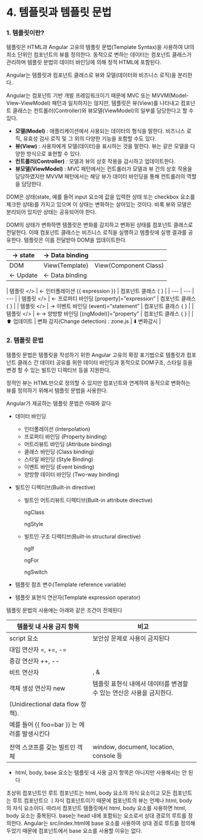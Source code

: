 # 4. 템플릿과 템플릿 문법

### 1. 템플릿이란?

템플릿은 HTML과 Angular 고유의 템플릿 문법(Template Syntax)을 사용하여 UI의 최소 단위인 컴포넌트의 뷰를 정의한다. 동적으로 변하는 데이터는 컴포넌트 클래스가 관리하며 템플릿 문법의 데이터 바인딩에 의해 정적 HTML에 포함된다.

Angular는 템플릿과 컴포넌트 클래스로 뷰와 모델(데이터와 비즈니스 로직)을 분리한다.

Angular는 컴포넌트 기반 개발 프레임워크이기 때문에 MVC 또는 MVVM(Model-View-ViewModel) 패턴과 일치하지는 않지만, 템플릿은 뷰(View)를 나타내고 컴포넌트 클래스는 컨트롤러(Controller)와 뷰모델(ViewModel)의 일부를 담당한다고 할 수 있다.

- **모델(Model)** : 애플리케이션에서 사용되는 데이터의 형식을 말한다. 비즈니스 로직, 유효성 검사 로직 및 그 외의 다양한 기능을 포함할 수도 있다.
- **뷰(View)** : 사용자에게 모델(데이터)을 표시하는 것을 말한다. 뷰는 같은 모델을 다양한 방식으로 표현할 수 있다.
- **컨트롤러(Controller)** : 모델과 뷰의 상호 작용을 감시하고 업데이트한다.
- **뷰모델(ViewModel)** : MVC 패턴에서는 컨트롤러가 모델과 뷰 간의 상호 작용을 담당하였지만 MVVM 패턴에서는 해당 뷰가 데이터 바인딩을 통해 컨트롤러의 역할을 담당한다.

DOM은 상태(state, 예를 들어 input 요소에 값을 입력한 상태 또는 checkbox 요소를 체크한 상태)를 가지고 있으며 이 상태는 변화하는 살아있는 것이다. 비록 뷰와 모델은 분리되어 있지만 상태는 공유되어야 한다.

DOM의 상태가 변화하면 템플릿은 변화를 감지하고 변화된 상태를 컴포넌트 클래스로 전달한다. 이때 컴포넌트 클래스는 비즈니스 로직을 실행하고 템플릿에 실행 결과를 공유한다. 템플릿은 이를 전달받아 DOM을 업데이트한다.

| → state  | → Data binding |                       |
| -------- | -------------- | --------------------- |
| DOM      | View(Template) | View(Component Class) |
| ← Update | ← Data binding |                       |

| 템플릿 </> | ← 인터폴레이션 {{ expression }} | 컴포넌트 클래스 { } | | --- | --- | --- | | 템플릿 </> | ← 프로퍼티 바인딩 [property]=”expression” | 컴포넌트 클래스 { } | | 템플릿 </> | → 이벤트 바인딩 (event)=”statement” | 컴포넌트 클래스 { } | | 템플릿 </> | ←→ 양방향 바인딩 [(ngModel)]=”property” | 컴포넌트 클래스 { } | | ⬆️ 업데이트 | 변화 감지(Change detection) : zone.js | ⬇️ 변화감시 |

### 2. 템플릿 문법

템플릿 문법은 템플릿을 작성하기 위한 Angular 고유의 확장 표기법으로 템플릿과 컴포넌트 클래스 간 데이터 공유를 위한 데이터 바인딩과 동적으로 DOM구조, 스타일 등을 변경 할 수 있는 빌트인 디렉티브 등을 지원한다.

정적인 뷰는 HTML만으로 정의할 수 있지만 컴포넌트와 연계하여 동적으로 변화하는 뷰를 정의하기 위해서 템플릿 문법을 사용한다.

Angular가 제공하는 템플릿 문법은 아래와 같다

- 데이터 바인딩

  - 인터폴레이션 (Interpolation)
  - 프로퍼티 바인딩 (Property binding)
  - 어트리뷰트 바인딩 (Attribute binding)
  - 클래스 바인딩 (Class binding)
  - 스타일 바인딩 (Style Binding)
  - 이벤트 바인딩 (Event binding)
  - 양방향 데이터 바인딩 (Two-way binding)

- 빌트인 디렉티브(Built-in directive)

  - 빌트인 어트리뷰트 디렉티브(Built-in attribute directive)

    ngClass

    ngStyle

  - 빌트인 구조 디렉티브(Built-in structural directive)

    ngIf

    ngFor

    ngSwitch

- 템플릿 참조 변수(Template reference variable)

- 템플릿 표현식 연산자(Template expression operator)

템플릿 문법의 사용에는 아래와 같은 조건이 전제된다

| 템플릿 내 사용 금지 항목                     | 비고                                                         |
| -------------------------------------------- | ------------------------------------------------------------ |
| script 요소                                  | 보안상 문제로 사용이 금지된다                                |
| 대입 연산자 =, +=, -=                        |                                                              |
| 증감 연산자 ++, --                           |                                                              |
| 비트 연산자                                  | , &                                                          |
| 객체 생성 연산자 new                         | 템플릿 표현식 내에서 데이터를 변경할 수 있는 연산은 사용을 금지한다. |
| (Unidirectional data flow 정책).             |                                                              |
| 예를 들어 {{ foo=bar }} 는 에러를 발생시킨다 |                                                              |
|                                              |                                                              |
| 전역 스코프를 갖는 빌트인 객체               | window, document, location, console 등                       |

- html, body, base 요소는 템플릿 내 사용 금지 항목은 아니지만 사용해서는 안 된다

초상위 컴포넌트인 루트 컴포넌트는 html, body 요소의 자식 요소이고 모든 컴포넌트는 루트 컴포넌트으 ㅣ자식 컴포넌트이기 때문에 컴포넌트의 뷰는 언제나 html, body의 자식 요소이다. 따라서 컴포넌트 템플릿에서 html, body 요소를 사용하면 html, body 요소는 중복된다. base는 head 내에 포함되는 요소로서 상대 경로의 루트를 정의한다. Angular는 src/index.html에 base 요소를 사용하여 상대 경로 루트를 정의해 두었기 때문에 컴포넌트에서 base 요소를 사용할 이유는 없다.